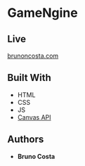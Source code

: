 # GameNgine

## Live

[brunoncosta.com](https://www.brunoncosta.com/GAME/gamengine/)

## Built With

* HTML
* CSS
* JS
* [Canvas API](https://developer.mozilla.org/en-US/docs/Web/API/Canvas_API)

## Authors
* **Bruno Costa**

